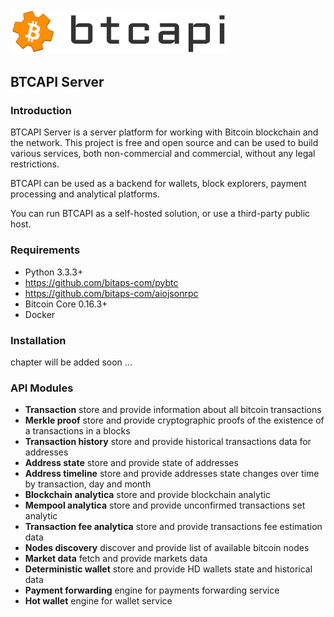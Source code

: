 
<img src="doc/btcapi.png" width="350">


## BTCAPI Server

### Introduction

BTCAPI Server is a server platform for working with Bitcoin blockchain and the network. 
This project is free and open source and can be used to build various services, 
both non-commercial and commercial, without any legal restrictions.

BTCAPI can be used as a backend for wallets, block explorers, payment processing and analytical platforms.

You can run BTCAPI as a self-hosted solution, or use a third-party public host.


### Requirements

* Python 3.3.3+
* https://github.com/bitaps-com/pybtc
* https://github.com/bitaps-com/aiojsonrpc
* Bitcoin Core 0.16.3+
* Docker

### Installation

chapter will be added soon ...

### API Modules

* **Transaction** store and provide information about all bitcoin transactions
* **Merkle proof** store and provide cryptographic proofs of the existence of a transactions in a blocks
* **Transaction history** store and provide historical transactions data for addresses 
* **Address state** store and provide state of addresses
* **Address timeline** store and provide addresses state changes over time by transaction, day and month
* **Blockchain analytica** store and provide blockchain analytic
* **Mempool analytica** store and provide unconfirmed transactions set analytic
* **Transaction fee analytica** store and provide transactions fee estimation data
* **Nodes discovery** discover and provide list of available bitcoin nodes
* **Market data** fetch and provide markets data 
* **Deterministic wallet** store and provide HD wallets state and historical data
* **Payment forwarding** engine for payments forwarding service
* **Hot wallet** engine for wallet service





 